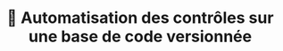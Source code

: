 ---
title: 🔄 Automatisation des contrôles sur une base de code versionnée
url:  /docs/automatisation
---